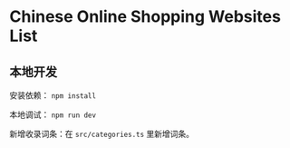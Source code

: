 # Chinese Online Shopping Websites List

## 本地开发
安装依赖： `npm install`

本地调试： `npm run dev`

新增收录词条：在 `src/categories.ts` 里新增词条。